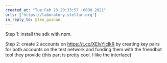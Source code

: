 ```yaml
---
created_at: "Tue Feb 23 20:33:57 +0000 2021"
urls: ['https://laboratory.stellar.org']
in_reply_to: @leo_guinan
---
```


Step 1: install the sdk with npm.

Step 2: create 2 accounts on https://t.co/XElvYIclkR by creating key pairs for both accounts on the test network and funding them with the friendbot tool they provide (this part is pretty cool. I like the interface)